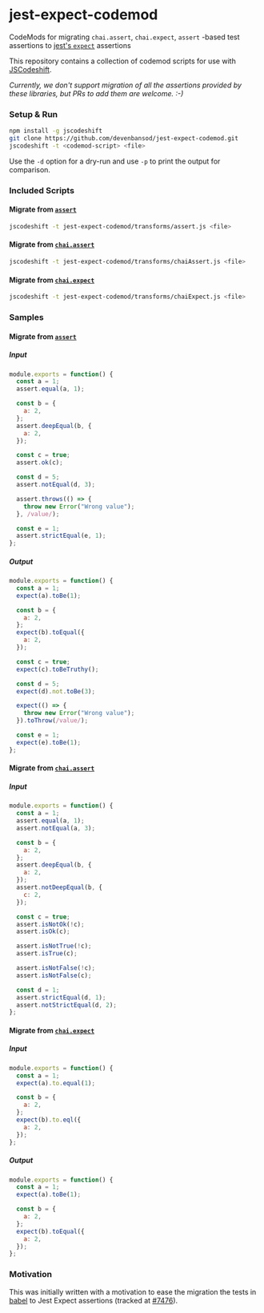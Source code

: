 # jest-expect-codemod
CodeMods for migrating `chai.assert`, `chai.expect`, `assert` -based test assertions to [jest's `expect`](https://facebook.github.io/jest/docs/en/expect.html) assertions

This repository contains a collection of codemod scripts for use with [JSCodeshift](https://github.com/facebook/jscodeshift).

*Currently, we don't support migration of all the assertions provided by these libraries, but PRs to add them are welcome. :-)*

### Setup & Run

```sh
npm install -g jscodeshift
git clone https://github.com/devenbansod/jest-expect-codemod.git
jscodeshift -t <codemod-script> <file>
```

Use the `-d` option for a dry-run and use `-p` to print the output for
comparison.

### Included Scripts

#### Migrate from [`assert`](https://nodejs.org/api/assert.html)

```sh
jscodeshift -t jest-expect-codemod/transforms/assert.js <file>
```

#### Migrate from [`chai.assert`](https://chaijs.com/api/assert/)

```sh
jscodeshift -t jest-expect-codemod/transforms/chaiAssert.js <file>
```

#### Migrate from [`chai.expect`](https://chaijs.com/api/bdd/)

```sh
jscodeshift -t jest-expect-codemod/transforms/chaiExpect.js <file>
```

### Samples
#### Migrate from [`assert`](https://nodejs.org/api/assert.html)

##### Input
```js
module.exports = function() {
  const a = 1;
  assert.equal(a, 1);

  const b = {
    a: 2,
  };
  assert.deepEqual(b, {
    a: 2,
  });

  const c = true;
  assert.ok(c);

  const d = 5;
  assert.notEqual(d, 3);

  assert.throws(() => {
    throw new Error("Wrong value");
  }, /value/);

  const e = 1;
  assert.strictEqual(e, 1);
};
```

##### Output
```js
module.exports = function() {
  const a = 1;
  expect(a).toBe(1);

  const b = {
    a: 2,
  };
  expect(b).toEqual({
    a: 2,
  });

  const c = true;
  expect(c).toBeTruthy();

  const d = 5;
  expect(d).not.toBe(3);

  expect(() => {
    throw new Error("Wrong value");
  }).toThrow(/value/);

  const e = 1;
  expect(e).toBe(1);
};
```

#### Migrate from [`chai.assert`](https://chaijs.com/api/assert/)

##### Input
```js
module.exports = function() {
  const a = 1;
  assert.equal(a, 1);
  assert.notEqual(a, 3);

  const b = {
    a: 2,
  };
  assert.deepEqual(b, {
    a: 2,
  });
  assert.notDeepEqual(b, {
    c: 2,
  });

  const c = true;
  assert.isNotOk(!c);
  assert.isOk(c);

  assert.isNotTrue(!c);
  assert.isTrue(c);

  assert.isNotFalse(!c);
  assert.isNotFalse(c);

  const d = 1;
  assert.strictEqual(d, 1);
  assert.notStrictEqual(d, 2);
};
```

#### Migrate from [`chai.expect`](https://chaijs.com/api/bdd/)

##### Input
```js
module.exports = function() {
  const a = 1;
  expect(a).to.equal(1);

  const b = {
    a: 2,
  };
  expect(b).to.eql({
    a: 2,
  });
};
```

##### Output
```js
module.exports = function() {
  const a = 1;
  expect(a).toBe(1);

  const b = {
    a: 2,
  };
  expect(b).toEqual({
    a: 2,
  });
};
```

### Motivation
This was initially written with a motivation to ease the migration the tests in [babel](https://github.com/babel/babel) to Jest Expect assertions (tracked at [#7476](https://github.com/babel/babel/issues/7476)).
